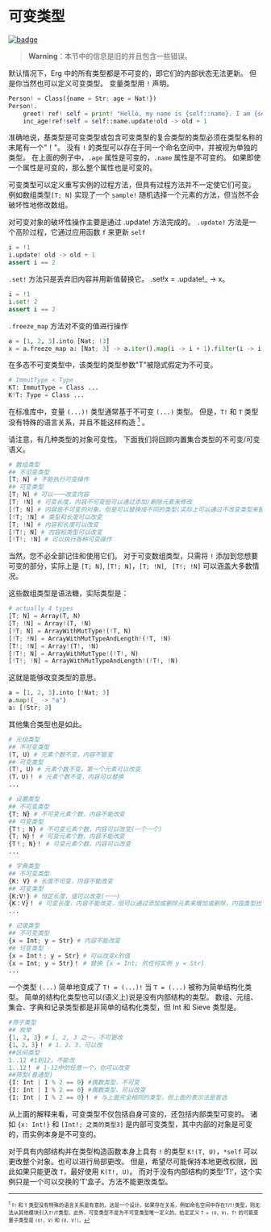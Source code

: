 # 可变类型

[![badge](https://img.shields.io/endpoint.svg?url=https%3A%2F%2Fgezf7g7pd5.execute-api.ap-northeast-1.amazonaws.com%2Fdefault%2Fsource_up_to_date%3Fowner%3Derg-lang%26repos%3Derg%26ref%3Dmain%26path%3Ddoc/EN/syntax/type/18_mut.md%26commit_hash%3D06f8edc9e2c0cee34f6396fd7c64ec834ffb5352)](https://gezf7g7pd5.execute-api.ap-northeast-1.amazonaws.com/default/source_up_to_date?owner=erg-lang&repos=erg&ref=main&path=doc/EN/syntax/type/18_mut.md&commit_hash=06f8edc9e2c0cee34f6396fd7c64ec834ffb5352)

> __Warning__：本节中的信息是旧的并且包含一些错误。

默认情况下，Erg 中的所有类型都是不可变的，即它们的内部状态无法更新。
但是你当然也可以定义可变类型。 变量类型用 `!` 声明。

```python
Person! = Class({name = Str; age = Nat!})
Person!.
    greet! ref! self = print! "Hello, my name is {self::name}. I am {self::age}."
    inc_age!ref!self = self::name.update!old -> old + 1
```

准确地说，基类型是可变类型或包含可变类型的复合类型的类型必须在类型名称的末尾有一个"！"。 没有 `!` 的类型可以存在于同一个命名空间中，并被视为单独的类型。
在上面的例子中，`.age` 属性是可变的，`.name` 属性是不可变的。 如果即使一个属性是可变的，那么整个属性也是可变的。

可变类型可以定义重写实例的过程方法，但具有过程方法并不一定使它们可变。 例如数组类型`[T; N]` 实现了一个 `sample!` 随机选择一个元素的方法，但当然不会破坏性地修改数组。

对可变对象的破坏性操作主要是通过 .update! 方法完成的。 `.update!` 方法是一个高阶过程，它通过应用函数 `f` 来更新 `self`

```python
i = !1
i.update! old -> old + 1
assert i == 2
```

`.set!` 方法只是丢弃旧内容并用新值替换它。 .set!x = .update!_ -> x。

```python
i = !1
i.set! 2
assert i == 2
```

`.freeze_map` 方法对不变的值进行操作

```python
a = [1, 2, 3].into [Nat; !3]
x = a.freeze_map a: [Nat; 3] -> a.iter().map(i -> i + 1).filter(i -> i % 2 == 0).collect(Array)
```

在多态不可变类型中，该类型的类型参数"T"被隐式假定为不可变。

```python
# ImmutType < Type
KT: ImmutType = Class ...
K!T: Type = Class ...
```

在标准库中，变量 `(...)!` 类型通常基于不可变 `(...)` 类型。 但是，`T!` 和 `T` 类型没有特殊的语言关系，并且不能这样构造 [<sup id="f1">1</sup>](#1) 。

请注意，有几种类型的对象可变性。
下面我们将回顾内置集合类型的不可变/可变语义。

```python
# 数组类型
## 不可变类型
[T; N] # 不能执行可变操作
## 可变类型
[T; N] # 可以一一改变内容
[T; !N] # 可变长度，内容不可变但可以通过添加/删除元素来修改
[!T; N] # 内容是不可变的对象，但是可以替换成不同的类型(实际上可以通过不改变类型来替换)
[!T; !N] # 类型和长度可以改变
[T; !N] # 内容和长度可以改变
[!T!; N] # 内容和类型可以改变
[!T!; !N] # 可以执行各种可变操作
```

当然，您不必全部记住和使用它们。
对于可变数组类型，只需将 `!` 添加到您想要可变的部分，实际上是 `[T; N]`, `[T!; N]`，`[T; !N]`, ` [T!; !N]` 可以涵盖大多数情况。

这些数组类型是语法糖，实际类型是：

```python
# actually 4 types
[T; N] = Array(T, N)
[T; !N] = Array!(T, !N)
[!T; N] = ArrayWithMutType!(!T, N)
[!T; !N] = ArrayWithMutTypeAndLength!(!T, !N)
[T!; !N] = Array!(T!, !N)
[!T!; N] = ArrayWithMutType!(!T!, N)
[!T!; !N] = ArrayWithMutTypeAndLength!(!T!, !N)
```

这就是能够改变类型的意思。

```python
a = [1, 2, 3].into [!Nat; 3]
a.map!(_ -> "a")
a: [!Str; 3]
```

其他集合类型也是如此。

```python
# 元组类型
## 不可变类型
(T, U) # 元素个数不变，内容不能变
## 可变类型
(T!, U) # 元素个数不变，第一个元素可以改变
(T，U)！ # 元素个数不变，内容可以替换
...
```

```python
# 设置类型
## 不可变类型
{T; N} # 不可变元素个数，内容不能改变
## 可变类型
{T！; N} # 不可变元素个数，内容可以改变(一个一个)
{T; N}！ # 可变元素个数，内容不能改变
{T！; N}！ # 可变元素个数，内容可以改变
...
```

```python
# 字典类型
## 不可变类型
{K: V} # 长度不可变，内容不能改变
## 可变类型
{K:V!} # 恒定长度，值可以改变(一一)
{K：V}！ # 可变长度，内容不能改变，但可以通过添加或删除元素来增加或删除，内容类型也可以改变
...
```

```python
# 记录类型
## 不可变类型
{x = Int; y = Str} # 内容不能改变
## 可变类型
{x = Int！; y = Str} # 可以改变x的值
{x = Int; y = Str}！ # 替换 {x = Int; 的任何实例 y = Str}
...
```

一个类型 `(...)` 简单地变成了 `T! = (...)!` 当 `T = (...)` 被称为简单结构化类型。 简单的结构化类型也可以(语义上)说是没有内部结构的类型。
数组、元组、集合、字典和记录类型都是非简单的结构化类型，但 Int 和 Sieve 类型是。

```python
#筛子类型
## 枚举
{1, 2, 3} # 1, 2, 3 之一，不可更改
{1、2、3}！ # 1、2、3，可以改
##区间类型
1..12 #1到12，不能改
1..12！ # 1-12中的任意一个，你可以改变
##筛型(普通型)
{I: Int | I % 2 == 0} #偶数类型，不可变
{I: Int | I % 2 == 0} #偶数类型，可以改变
{I: Int | I % 2 == 0}！ # 与上面完全相同的类型，但上面的表示法是首选
```

从上面的解释来看，可变类型不仅包括自身可变的，还包括内部类型可变的。
诸如 `{x: Int!}` 和 `[Int!; 之类的类型3]` 是内部可变类型，其中内部的对象是可变的，而实例本身是不可变的。

对于具有内部结构并在类型构造函数本身上具有 `!` 的类型 `K!(T, U)`，`*self` 可以更改整个对象。也可以进行局部更改。
但是，希望尽可能保持本地更改权限，因此如果只能更改 `T`，最好使用 `K(T!, U)`。
而对于没有内部结构的类型‘T!’，这个实例只是一个可以交换的‘T’盒子。方法不能更改类型。

---

<span id="1" style="font-size:x-small"><sup>1</sup> `T!` 和 `T` 类型没有特殊的语言关系是有意的。这是一个设计。如果存在关系，例如命名空间中存在`T`/`T!`类型，则无法从其他模块引入`T!`/`T`类型。此外，可变类型不是为不可变类型唯一定义的。给定定义 `T = (U, V)`，`T!` 的可能变量子类型是 `(U!, V)` 和 `(U, V!)`。[↩](#f1)</span>
